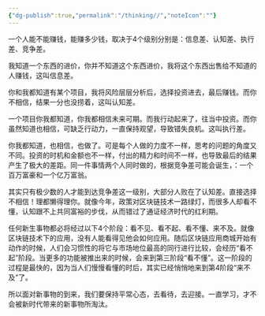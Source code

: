 ```yaml
---
{"dg-publish":true,"permalink":"/thinking//","noteIcon":""}
---
```


一个人能不能赚钱，能赚多少钱，取决于4个级别分别是：信息差、认知差、执行差、竞争差。

我知道一个东西的进价，你并不知道这个东西进价，我将这个东西出售给不知道的人赚钱，这叫信息差。
        
你和我都知道有某个项目，我将风险层层分析后，选择投资进去，最后赚钱。而你不相信，结果一分也没捞着，这叫认知差。
        
一个项目你我都知道，你我都相信未来可期。而我行动起来了，往当中投资。而你虽然知道也相信，可缺乏行动力，一直保持观望，导致错失良机。这叫执行差。
        
你我都知道，也相信，也做了。可是每个人做的力度不一样，思考的问题的角度又不同。投资的时机和金额也不一样，付出的精力和时间不一样，也导致最后的结果产生了极大的差距。同一件事情两个人同时做的，根据竞争差可能会诞生，：一个百万富豪和一个亿万富翁。

其实只有极少数的人才能到达竞争差这一级别，大部分人败在了认知差。直接选择不相信！理都懒得理你。就像今年，政策对区块链技术一路绿灯，而很多人却看不懂，认知跟不上共同富裕的步伐，从而错过了通证经济时代的红利期。
        
任何新生事物都必将经过以下4个阶段：看不见、看不起、看不懂、来不及。就像区块链技术下的应用，没有人能看得见他会如何应用。随后区块链应用商城开始有动作的时候，人们会习惯性的将它与市场地位最高的同行进行比较，会经历“看不起”阶段。当更多的功能被推出来的时候，会来到第三阶段“看不懂”。这一阶段的过程是最快的，因为当人们慢慢看懂的时后，其实已经悄悄地来到第4阶段“来不及”了。
        
所以面对新事物的到来，我们要保持平常心态，去看待，去迎接。一直学习，才不会被新时代带来的新事物所淘汰。
